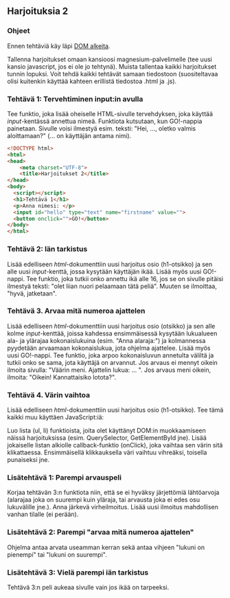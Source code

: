 ## Harjoituksia 2

### Ohjeet

Ennen tehtäviä käy läpi [DOM alkeita](./dom.html).

Tallenna harjoitukset omaan kansioosi magnesium-palvelimelle (tee uusi kansio javascript, jos ei ole jo tehtynä). Muista tallentaa kaikki harjoitukset tunnin lopuksi. Voit tehdä kaikki tehtävät samaan tiedostoon (suositeltavaa olisi kuitenkin käyttää kahteen erillistä tiedostoa .html ja .js).

### Tehtävä 1: Tervehtiminen input:in avulla

Tee funktio, joka lisää oheiselle HTML-sivulle tervehdyksen, joka käyttää _input_-kentässä annettua nimeä. Funktiota kutsutaan, kun GO!-nappia painetaan. Sivulle voisi ilmestyä esim. teksti: "Hei, ..., oletko valmis aloittamaan?" (... on käyttäjän antama nimi).

```html
<!DOCTYPE html>
<html>
<head>
    <meta charset="UTF-8">
    <title>Harjoitukset 2</title>
</head>
<body>
  <script></script>
  <h1>Tehtävä 1</h1>
  <p>Anna nimesi: </p>
  <input id="hello" type="text" name="firstname" value="">
  <button onclick="">GO!</button>
</body>
</html>
```

### Tehtävä 2: Iän tarkistus

Lisää edelliseen _html_-dokumenttiin uusi harjoitus osio (h1-otsikko) ja sen alle uusi _input_-kenttä, jossa kysytään käyttäjän ikää. Lisää myös uusi GO!-nappi. Tee funktio, joka tutkii onko annettu ikä alle 16, jos se on sivulle pitäisi ilmestyä teksti: "olet liian nuori pelaamaan tätä peliä". Muuten se ilmoittaa, "hyvä, jatketaan".

### Tehtävä 3. Arvaa mitä numeroa ajattelen

Lisää edelliseen _html_-dokumenttiin uusi harjoitus osio (otsikko) ja sen alle kolme _input_-kenttää, joissa kahdessa ensimmäisessä kysytään lukualueen ala- ja ylärajaa kokonaislukuina (esim. "Anna alaraja:") ja kolmannessa pyydetään arvaamaan kokonaislukua, jota ohjelma ajattelee. Lisää myös uusi GO!-nappi. Tee funktio, joka arpoo kokonaisluvun annetulta väliltä ja tutkii onko se sama, jota käyttäjä on arvannut. Jos arvaus ei mennyt oikein ilmoita sivulla: "Väärin meni. Ajattelin lukua: ... ". Jos arvaus meni oikein, ilmoita: "Oikein! Kannattaisiko lotota?".

### Tehtävä 4. Värin vaihtoa

Lisää edelliseen _html_-dokumenttiin uusi harjoitus osio (h1-otsikko). Tee tämä kaikki muu käyttäen JavaScript:iä:

 Luo lista (ul, li) funktioista, joita olet käyttänyt DOM:in muokkaamiseen näissä harjoituksissa (esim. QuerySelector, GetElementById jne). Lisää jokaiselle listan alkiolle callback-funktio (onClick), joka vaihtaa sen värin sitä klikattaessa. Ensimmäisellä klikkauksella väri vaihtuu vihreäksi, toisella punaiseksi jne.

### Lisätehtävä 1: Parempi arvauspeli

Korjaa tehtävän 3:n funktiota niin, että se ei hyväksy järjettömiä lähtöarvoja (alarajaa joka on suurempi kuin yläraja, tai arvausta joka ei edes osu lukuvälille jne.). Anna järkevä virheilmoitus. Lisää uusi ilmoitus mahdollisen vanhan tilalle (ei perään).

### Lisätehtävä 2: Parempi "arvaa mitä numeroa ajattelen"

Ohjelma antaa arvata useamman kerran sekä antaa vihjeen "lukuni on pienempi" tai "lukuni on suurempi".

### Lisätehtävä 3: Vielä parempi iän tarkistus

Tehtävä 3:n peli aukeaa sivulle vain jos ikää on tarpeeksi.
